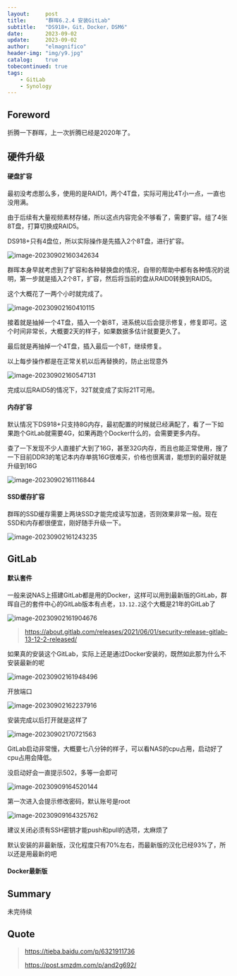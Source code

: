 ```yaml
---
layout:     post
title:      "群晖6.2.4 安装GitLab"
subtitle:   "DS918+，Git，Docker，DSM6"
date:       2023-09-02
update:     2023-09-02
author:     "elmagnifico"
header-img: "img/y9.jpg"
catalog:    true
tobecontinued: true
tags:
    - GitLab
    - Synology
---
```


## Foreword

折腾一下群晖，上一次折腾已经是2020年了。



## 硬件升级

#### 硬盘扩容

最初没考虑那么多，使用的是RAID1，两个4T盘，实际可用比4T小一点，一直也没用满。

由于后续有大量视频素材存储，所以这点内容完全不够看了，需要扩容。组了4张8T盘，打算切换成RAID5。

DS918+只有4盘位，所以实际操作是先插入2个8T盘，进行扩容。

![image-20230902160342634](https://img.elmagnifico.tech/static/upload/elmagnifico/202309021603721.png)

群晖本身早就考虑到了扩容和各种替换盘的情况，自带的帮助中都有各种情况的说明，第一步就是插入2个8T，扩容，然后将当前的盘从RAID0转换到RAID5。

这个大概花了一两个小时就完成了。

![image-20230902160410115](https://img.elmagnifico.tech/static/upload/elmagnifico/202309021604190.png)

接着就是抽掉一个4T盘，插入一个新8T，进系统以后会提示修复，修复即可。这个时间非常长，大概要2天的样子，如果数据多估计就要更久了。

最后就是再抽掉一个4T盘，插入最后一个8T，继续修复。

以上每步操作都是在正常关机以后再替换的，防止出现意外

![image-20230902160547131](https://img.elmagnifico.tech/static/upload/elmagnifico/202309021605171.png)

完成以后RAID5的情况下，32T就变成了实际21T可用。



#### 内存扩容

默认情况下DS918+只支持8G内存，最初配置的时候就已经满配了，看了一下如果跑个GitLab就需要4G，如果再跑个Docker什么的，会需要更多内存。

查了一下发现不少人直接扩大到了16G，甚至32G内存，而且也能正常使用，搜了一下目前DDR3的笔记本内存单挑16G很难买，价格也很离谱，能想到的最好就是升级到16G

![image-20230902161116844](https://img.elmagnifico.tech/static/upload/elmagnifico/202309021611876.png)

#### SSD缓存扩容

群晖的SSD缓存需要上两块SSD才能完成读写加速，否则效果非常一般。现在SSD和内存都很便宜，刚好随手升级一下。

![image-20230902161243235](https://img.elmagnifico.tech/static/upload/elmagnifico/202309021612278.png)



## GitLab

#### 默认套件

一般来说NAS上搭建GitLab都是用的Docker，这样可以用到最新版的GitLab，群晖自己的套件中心的GitLab版本有点老，`13.12.2`这个大概是21年的GitLab了

![image-20230902161904676](https://img.elmagnifico.tech/static/upload/elmagnifico/202309021619723.png)

> https://about.gitlab.com/releases/2021/06/01/security-release-gitlab-13-12-2-released/



如果真的安装这个GitLab，实际上还是通过Docker安装的，既然如此那为什么不安装最新的呢

![image-20230902161948496](https://img.elmagnifico.tech/static/upload/elmagnifico/202309021619544.png)



开放端口

![image-20230902162237916](https://img.elmagnifico.tech/static/upload/elmagnifico/202309021622962.png)

安装完成以后打开就是这样了

![image-20230902170721563](https://img.elmagnifico.tech/static/upload/elmagnifico/202309021707602.png)

GitLab启动非常慢，大概要七八分钟的样子，可以看NAS的cpu占用，启动好了cpu占用会降低。

没启动好会一直提示502，多等一会即可

![image-20230909164520144](C:\Users\elmag\AppData\Roaming\Typora\typora-user-images\image-20230909164520144.png)

第一次进入会提示修改密码，默认账号是root

![image-20230909164325762](https://img.elmagnifico.tech/static/upload/elmagnifico/202309091643830.png)

建议关闭必须有SSH密钥才能push和pull的选项，太麻烦了



默认安装的非最新版，汉化程度只有70%左右，而最新版的汉化已经93%了，所以还是用最新的吧

#### Docker最新版





## Summary

未完待续



## Quote

> https://tieba.baidu.com/p/6321911736
>
> https://post.smzdm.com/p/and2g692/
